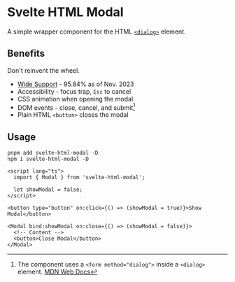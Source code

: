 # Svelte HTML Modal

A simple wrapper component for the HTML [`<dialog>`] element.

[`<dialog>`]: https://developer.mozilla.org/en-US/docs/Web/API/HTMLDialogElement

## Benefits

Don't reinvent the wheel.

- [Wide Support](https://caniuse.com/dialog) - 95.84% as of Nov. 2023
- Accessibility - focus trap, `Esc` to cancel
- CSS animation when opening the modal
- DOM events - close, cancel, and submit[^submit]
- Plain HTML `<button>` closes the modal

[^submit]: The component uses a `<form method="dialog">` inside a `<dialog>` element. [MDN Web Docs](https://developer.mozilla.org/en-US/docs/Web/HTML/Element/form#method)

## Usage

```
pnpm add svelte-html-modal -D
npm i svelte-html-modal -D
```

```svelte
<script lang="ts">
  import { Modal } from 'svelte-html-modal';

  let showModal = false;
</script>

<button type="button" on:click={() => (showModal = true)}>Show Modal</button>

<Modal bind:showModal on:close={() => (showModal = false)}>
  <!-- Content -->
  <button>Close Modal</button>
</Modal>
```
